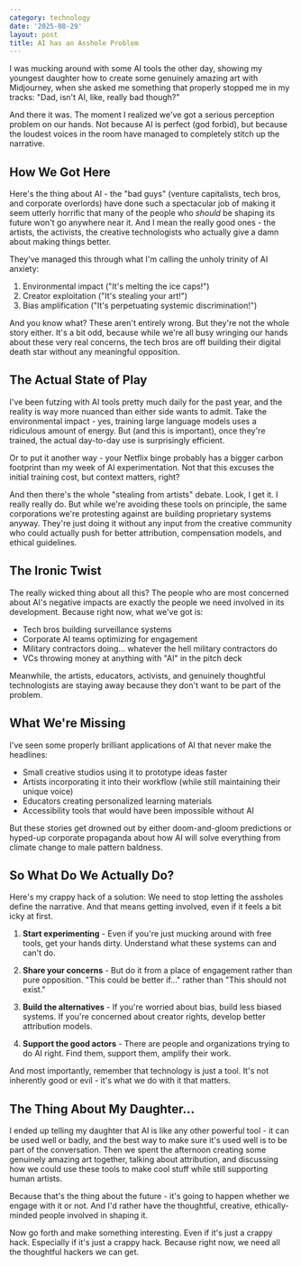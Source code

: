 ```yaml
---
category: technology
date: '2025-08-29'
layout: post
title: AI has an Asshole Problem
---
```

I was mucking around with some AI tools the other day, showing my youngest daughter how to create some genuinely amazing art with Midjourney, when she asked me something that properly stopped me in my tracks: "Dad, isn't AI, like, really bad though?"

And there it was. The moment I realized we've got a serious perception problem on our hands. Not because AI is perfect (god forbid), but because the loudest voices in the room have managed to completely stitch up the narrative.

## How We Got Here

Here's the thing about AI - the "bad guys" (venture capitalists, tech bros, and corporate overlords) have done such a spectacular job of making it seem utterly horrific that many of the people who *should* be shaping its future won't go anywhere near it. And I mean the really good ones - the artists, the activists, the creative technologists who actually give a damn about making things better.

They've managed this through what I'm calling the unholy trinity of AI anxiety:

1. Environmental impact ("It's melting the ice caps!")
2. Creator exploitation ("It's stealing your art!")
3. Bias amplification ("It's perpetuating systemic discrimination!")

And you know what? These aren't entirely wrong. But they're not the whole story either. It's a bit odd, because while we're all busy wringing our hands about these very real concerns, the tech bros are off building their digital death star without any meaningful opposition.

## The Actual State of Play

I've been futzing with AI tools pretty much daily for the past year, and the reality is way more nuanced than either side wants to admit. Take the environmental impact - yes, training large language models uses a ridiculous amount of energy. But (and this is important), once they're trained, the actual day-to-day use is surprisingly efficient. 

Or to put it another way - your Netflix binge probably has a bigger carbon footprint than my week of AI experimentation. Not that this excuses the initial training cost, but context matters, right?

And then there's the whole "stealing from artists" debate. Look, I get it. I really really do. But while we're avoiding these tools on principle, the same corporations we're protesting against are building proprietary systems anyway. They're just doing it without any input from the creative community who could actually push for better attribution, compensation models, and ethical guidelines.

## The Ironic Twist

The really wicked thing about all this? The people who are most concerned about AI's negative impacts are exactly the people we need involved in its development. Because right now, what we've got is:

- Tech bros building surveillance systems
- Corporate AI teams optimizing for engagement
- Military contractors doing... whatever the hell military contractors do
- VCs throwing money at anything with "AI" in the pitch deck

Meanwhile, the artists, educators, activists, and genuinely thoughtful technologists are staying away because they don't want to be part of the problem.

## What We're Missing

I've seen some properly brilliant applications of AI that never make the headlines:

- Small creative studios using it to prototype ideas faster
- Artists incorporating it into their workflow (while still maintaining their unique voice)
- Educators creating personalized learning materials
- Accessibility tools that would have been impossible without AI

But these stories get drowned out by either doom-and-gloom predictions or hyped-up corporate propaganda about how AI will solve everything from climate change to male pattern baldness.

## So What Do We Actually Do?

Here's my crappy hack of a solution: We need to stop letting the assholes define the narrative. And that means getting involved, even if it feels a bit icky at first.

1. **Start experimenting** - Even if you're just mucking around with free tools, get your hands dirty. Understand what these systems can and can't do.

2. **Share your concerns** - But do it from a place of engagement rather than pure opposition. "This could be better if..." rather than "This should not exist."

3. **Build the alternatives** - If you're worried about bias, build less biased systems. If you're concerned about creator rights, develop better attribution models.

4. **Support the good actors** - There are people and organizations trying to do AI right. Find them, support them, amplify their work.

And most importantly, remember that technology is just a tool. It's not inherently good or evil - it's what we do with it that matters.

## The Thing About My Daughter...

I ended up telling my daughter that AI is like any other powerful tool - it can be used well or badly, and the best way to make sure it's used well is to be part of the conversation. Then we spent the afternoon creating some genuinely amazing art together, talking about attribution, and discussing how we could use these tools to make cool stuff while still supporting human artists.

Because that's the thing about the future - it's going to happen whether we engage with it or not. And I'd rather have the thoughtful, creative, ethically-minded people involved in shaping it.

Now go forth and make something interesting. Even if it's just a crappy hack. Especially if it's just a crappy hack. Because right now, we need all the thoughtful hackers we can get.